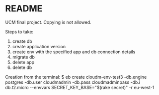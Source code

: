 # README

UCM final project. Copying is not allowed.

Steps to take:

1. create db
2. create application version
3. create env with the specified app and db connection details
4. migrate db
5. delete app
6. delete db

Creation from the terminal:
$ eb create cloudm-env-test3 -db.engine postgres -db.user cloudmadmin -db.pass cloudmadminpass -db.i db.t2.micro --envvars SECRET_KEY_BASE="$(rake secret)" -r eu-west-1
